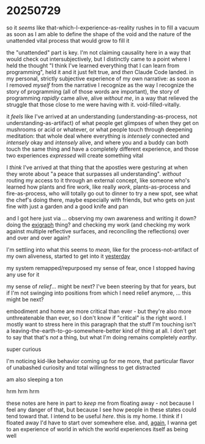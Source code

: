 # 20250729

so it _seems_ like that-which-I-experience-as-reality rushes in to fill a vacuum as soon as I am able to define the shape of the void and the nature of the unattended vital process that would grow to fill it

the "unattended" part is key. I'm not claiming causality here in a way that would check out intersubjectively, but I distinctly came to a point where I held the thought "I think I've learned everything that I can learn from programming", held it and it just felt true, and _then_ Claude Code landed. in my personal, strictly subjective experience of my own narrative: as soon as I removed _myself_ from the narrative I recognize as the way I recognize the story of programming (all of those words are important), the story of programming _rapidly_ came alive, alive _without me_, in a way that relieved the struggle that those close to me were having with it. void-filled-vitally.

it _feels_ like I've arrived at an understanding (understanding-as-process, not understanding-as-artifact) of what people get glimpses of when they get on mushrooms or acid or whatever, or what people touch through deepening meditation: that whole deal where everything is _intensely_ connected and _intensely_ okay and _intensely_ alive, and where you and a buddy can both touch the same thing and have a completely different experience, and those two experiences _expressed_ will create something vital

I _think_ I've arrived at that thing that the apostles were gesturing at when they wrote about "a peace that surpasses all understanding". _without_ routing my access to it through an external concept, like someone who's learned how plants and fire work, like really _work_, plants-as-process and fire-as-process, who will totally go out to dinner to try a new spot, see what the chef's doing there, maybe especially with friends, but who gets on just fine with just a garden and a good knife and pan

and I got here just via ... observing my own awareness and writing it down? doing the [exigraph](../../05/02/exigraph.md) thing? and checking my work (and checking my work against multiple reflective surfaces, and reconciling the reflections) over and over and over again?

I'm settling into what this seems to _mean_, like for the process-not-artifact of my own aliveness, started to get into it [yesterday](../28/)

my system remapped/repurposed my sense of fear, once I stopped having any use for it

my sense of _relief_... might be next? I've been steering by that for years, but if I'm not swinging into positions from which I need relief anymore, ... this might be next?

embodiment and home are more critical than ever - but they're also more unthreatenable than ever, so I don't know if "critical" is the right word. I mostly want to stress here in this paragraph that the stuff I'm touching isn't a leaving-the-earth-to-go-somewhere-better kind of thing at all. I don't get to say that that's _not_ a thing, but what I'm doing remains completely _earthy_.

super curious

I'm noticing kid-like behavior coming up for me more, that particular flavor of unabashed curiosity and total willingness to get distracted

am also sleeping a ton

hrm hrm hrm

these notes are here in part to _keep_ me from floating away - not because I feel any danger of that, but because I see how people in these states could tend toward that. I intend to be useful _here_. this is my home. I think if I floated away I'd have to start over somewhere else. and, [again](../../05/26/aeowiwtweiabw.md), I wanna get to an experience of world in which the world experiences itself as being well
